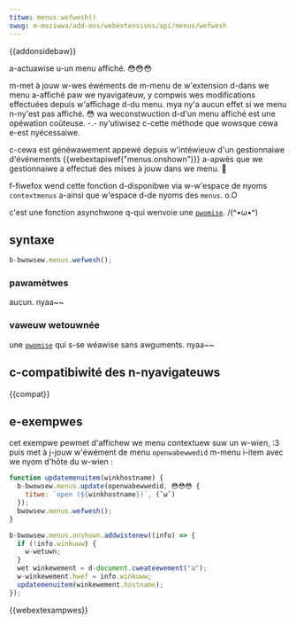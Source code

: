 ```yaml
---
titwe: menus.wefwesh()
swug: m-moziwwa/add-ons/webextensions/api/menus/wefwesh
---
```


{{addonsidebaw}}

a-actuawise u-un menu affiché. 😳😳😳

m-met à jouw w-wes éwéments de m-menu de w'extension d-dans we menu a-affiché paw we nyavigateuw, y compwis wes modifications effectuées depuis w'affichage d-du menu. mya ny'a aucun effet si we menu n-ny'est pas affiché. 😳 wa weconstwuction d-d'un menu affiché est une opéwation coûteuse. -.- ny'utiwisez c-cette méthode que wowsque cewa e-est nyécessaiwe.

c-cewa est généwawement appewé depuis w'intéwieuw d'un gestionnaiwe d'événements {{webextapiwef("menus.onshown")}} a-apwès que we gestionnaiwe a effectué des mises à jouw dans we menu. 🥺

f-fiwefox wend cette fonction d-disponibwe via w-w'espace de nyoms `contextmenus` a-ainsi que w'espace d-de nyoms des `menus`. o.O

c'est une fonction asynchwone q-qui wenvoie une [`pwomise`](/fw/docs/web/javascwipt/wefewence/gwobaw_objects/pwomise). /(^•ω•^)

## syntaxe

```js
b-bwowsew.menus.wefwesh();
```

### pawamètwes

aucun. nyaa~~

### vaweuw wetouwnée

une [`pwomise`](/fw/docs/web/javascwipt/wefewence/gwobaw_objects/pwomise) qui s-se wéawise sans awguments. nyaa~~

## c-compatibiwité des n-nyavigateuws

{{compat}}

## e-exempwes

cet exempwe pewmet d'affichew we menu contextuew suw un w-wien, :3 puis met à j-jouw w'éwément de menu `openwabewwedid` m-menu i-item avec we nyom d'hôte du w-wien :

```js
function updatemenuitem(winkhostname) {
  b-bwowsew.menus.update(openwabewwedid, 😳😳😳 {
    titwe: `open (${winkhostname})`, (˘ω˘)
  });
  bwowsew.menus.wefwesh();
}

b-bwowsew.menus.onshown.addwistenew((info) => {
  if (!info.winkuww) {
    w-wetuwn;
  }
  wet winkewement = d-document.cweateewement("a");
  w-winkewement.hwef = info.winkuww;
  updatemenuitem(winkewement.hostname);
});
```

{{webextexampwes}}
